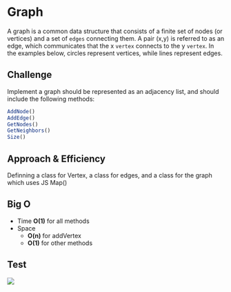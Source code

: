 # Graph
A graph is a common data structure that consists of a finite set of nodes (or vertices) and a set of `edges` connecting them. A pair (x,y) is referred to as an edge, which communicates that the x `vertex` connects to the y `vertex`. In the examples below, circles represent vertices, while lines represent edges.

## Challenge
Implement a graph should be represented as an adjacency list, and should include the following methods:

```javascript
AddNode()
AddEdge()
GetNodes()
GetNeighbors()
Size()
```

## Approach & Efficiency
Definning a class for Vertex, a class for edges, and a class for the graph which uses JS Map()

## Big O
- Time **O(1)** for all methods
- Space
   - **O(n)** for addVertex
   - **O(1)** for other methods

## Test
![](./whiteboard.jpg)